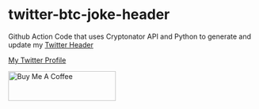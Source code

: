 # twitter-btc-joke-header

Github Action Code that uses Cryptonator API and Python to generate and update my [Twitter Header](https://twitter.com/HAliPunjabi)

[My Twitter Profile](https://twitter.com/HAliPunjabi)

<a href="https://www.buymeacoffee.com/HAliPunjabi" target="_blank"><img src="https://cdn.buymeacoffee.com/buttons/v2/default-yellow.png" alt="Buy Me A Coffee" style="height: 60px !important;width: 217px !important;" ></a>
